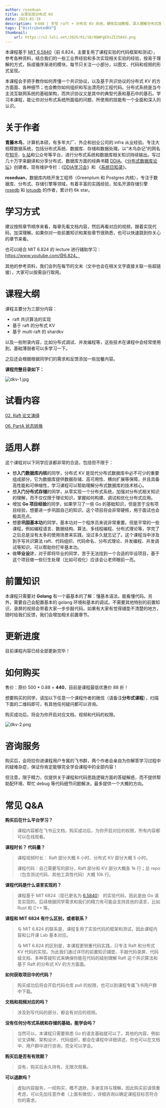 ```yaml
---
author: roseduan
title: 从零实现分布式 KV
date: 2023-01-16
description: ￥440 | 手写 raft + 分布式 KV 系统，硬核实战教程，深入理解分布式理论和实践必备
tags: ["DistributedKV"]
thumbnail: 
    url: https://s2.loli.net/2025/01/18/OQWFgEXsZI25843.png
---
```


本课程基于 [MIT 6.5840](https://pdos.csail.mit.edu/6.824/labs/lab-raft.html)（前 6.824，主要复用了课程实验的代码框架和测试），参考各种资料，结合我们的一些工业界经验和多次实现相关实验的经验，按易于理解的方式，拆成循序渐进的模块，每节只关注一小部分，以图文、代码和视频的形式呈现。

本课程会手把手教你如何弄懂一个共识协议，以及基于共识协议的分布式 KV 的方方面面、各种细节；也会教你如何组织和写出漂亮的工程代码。分布式系统是当今主流互联网系统的基础架构，而共识协议又是其中的典型代表和基石中的基石。学习本课程，能让你对分布式系统所面临的问题、所使用的技能有一个全面和深入的认识。

# 关于作者

**青藤木鸟**，计算机本硕，有多年大厂、外企和创业公司的 infra 从业经验。专注大规模数据系统，包括分布式系统、数据库、存储和数据处理。以“木鸟杂记”的网名在[知乎](https://www.zhihu.com/people/qtmuniao)、[b 站](https://space.bilibili.com/30933812)和公众号等平台，进行分布式系统和数据库相关知识持续输出。写过几十万字来翻译和分享分布式、数据库方面的经典书籍 [DDIA](https://ddia.qtmuniao.com/)。《[分布式数据库论坛](https://distdb.org/)》创建者。现有维护专栏：《[DDIA学习会](https://xiaobot.net/p/large-scale-sys)》和 《[系统日知录](https://xiaobot.net/p/system-thinking)》。

**roseduan**，数据库内核开发工程师（Greenplum 和 Postgres 内核），专注于数据库、分布式、存储引擎等领域，有着丰富的实践经验，知名开源存储引擎 [rosedb](https://github.com/rosedblabs/rosedb) 和 [lotusdb](https://github.com/lotusdblabs/lotusdb) 的作者，累计约 6k star。

# 学习方式

建议按照章节顺序来看，每章先看文档内容，然后再看对应的视频，跟着实现代码，加深理解。如果你对一些前置知识和某些章节很熟悉，也可以快速跳到你关心的章节来看。

也可以结合 MIT 6.824 的 lecture 进行辅助学习：https://www.youtube.com/@6.824。

其他的参考资料，我们会列在每节的文末（文中也会在相关文字直接关联一些超链接），大家可以按需自行取用。

# 课程大纲

课程主要分为三部分内容：

- raft 共识算法的实现
- 基于 raft 的分布式 KV
- 基于 multi raft 的 shardkv

以及一些附录内容，比如分布式调试、并发编程等，这些技术在课程中会经常使用到，基础薄弱者可以多学习一下。

之后还会根据根据同学们的需求和反馈添加一些加餐内容。

**课程完整目录如下：**

![dkv-1.jpg](https://s2.loli.net/2025/01/19/nsxg7tYqBleSKRi.jpg)

# 试看内容

[02. Raft 论文演绎](https://av6huf2e1k.feishu.cn/docx/ZYMGdQMA2ouPnKxfh56cUvpwnAg) 

[06. PartA 状态转换](https://av6huf2e1k.feishu.cn/docx/ZK2ddQfhqoFWc3xAvEGc0TyLnCf) 

# 适用人群

这个课程对以下同学应该都非常的合适，包括但不限于：

- 想**入门数据库内核**的同学，分布式 KV 是现代分布式数据库中必不可少的重要组成部分，它为数据库提供数据存储、高可用性、横向扩展等保障，并且具备高性能和可伸缩性，学习课程可以帮助理解分布式数据库的技术核心。
- 想**入门分布式存储**的同学，从零实现一个分布式系统，加强对分布式相关知识的理解，而不仅仅限于理论知识，掌握如何构建、调试和优化分布式应用。
- 增加 **Go 项目经验**的同学，如果学习了一些 Go 的基础知识，但是苦于没有项目经验，想要进一步巩固自己的知识，这个项目将会非常硬核，用于面试也会极具亮点。
- 想要**巩固基本功**的同学，基本功对一个程序员来说非常重要。但是平常的一些课程，例如编程语言、数据结构、算法、多线程编程、分布式理论等，学完了之后总是没有太多的使用场景来实践，没过多久就忘记了。这个课程当中涉及到手写共识算法 raft、代码组织、代码命名、分布式理论、并发编程、并发调试等知识，可以帮助你打牢基本功。
- 做**毕业设计**，对于即将毕业的同学，苦于无法找到一个合适的毕设项目，基于这个项目做一些衍生处理（比如可视化）应该会让老师眼前一亮。

# 前置知识

本课程只需要对 **Golang** 有一个最基本的了解：懂基本语法，能看懂代码。另外，需要自己会配置基本的 golang 环境和基本的调试。不需要其他特别的前置知识，录屏的视频会带着大家一步步敲代码。如果有大家有觉得铺垫不清楚的地方，随时给我们反馈，我们会增加相关前置章节。

# 更新进度

目前课程内容已经全部更新完毕！

# 如何购买

售价：原价 500 * 0.88 = **440**，目前是课程最低优惠价 88 折！

想要购买的同学，请加以下任意一个课程作者的微信（请备注**分布式课程**），扫描下面的二维码即可，有其他任何疑问都可以咨询。

购买成功后，将会为你开启对应文档、视频和代码的权限。

![dkv-2.png](https://s2.loli.net/2025/01/19/Dnv2Us9JWbyQXOA.png)

# 咨询服务

购买后，会将拉你进课程用户专属的飞书群，两个作者会亲自为你解答学习过程中的疑难杂症，保证你肯定能够完全学会课程中的全部内容！

但注意，限于精力，仅提供关于课程和代码思路逻辑方面的答疑解惑，而不提供帮助配环境、帮忙 debug 等代码细节问题解决，最多提供一个大概的方向。

# 常见 Q&A

**购买后在什么平台学习？**

> 课程内容都在飞书云文档，购买成功后，为你开启对应的权限，所有内容都可以在线观看。

**课程时长？ 代码量？**

> 课程视频时长： Raft 部分大概 6 小时、分布式 KV 部分大概 5 小时。
>
> 课程代码：自己需要写的部分，Raft 部分和 KV 部分大概各 1k 行；总 repo（包含测试代码、其他工具性代码）大概 10k 行。

**课程代码是什么语言实现的？**

> 课程基于 MIT 6824（现已更名为 [6.5840](https://pdos.csail.mit.edu/6.824/index.html)） 的实验代码，因此是由 Go 语言实现的。后续根据同学需求和我们的精力有可能会支持其他的语言，比如 Rust 和 C++ 等。

**课程和 MIT 6824 有什么区别，或者联系？**

> 与  MIT 6.824 的联系是，课程复用了实验代码的框架和测试，因此课程内容和公开课 Lab 基本对应。
>
> 与  MIT 6.824 的区别是，本课程更侧重代码实践，只专注 Raft 和分布式 KV 代码的实现。为此我们通过详尽的前置知识铺垫、手敲代码录屏、代码级文档、多种答疑形式来确保你能在代码的级别理解 Raft 这个共识算法和基于 Raft 的分布式 KV 的方方面面。

**如何获取项目中的代码？**

> 购买成功后将会开启代码仓库 pull 的权限，也可以到课程专属飞书用户群中下载。

**文档和视频对应的吗？**

> 涉及到写代码的部分，都会有对应的视频。

**没有任何****分布式系统和****存储的基础，能学会吗？**

> 当然可以，本课程只需要熟悉 Go 的语言基础就可以了。其他的内容，例如论文讲解、架构设计、代码组织，都会在课程中详细讲述，你也可以在文档中、用户群中进行咨询，完全可以学会。

**购买后是否有有效期？**

> 没有，购买后永久持有，无限次观看。

**可以退款吗？**

> 虚拟内容服务，一经购买，概不退款，多谢支持与理解。因此购买前请慎重考虑，可以先加任意作者（上面有微信），详细咨询以确定课程目标否符合你的需求。
